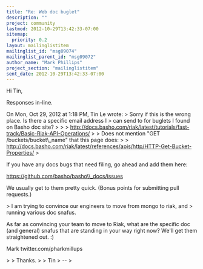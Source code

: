 ```yaml
---
title: "Re: Web doc buglet"
description: ""
project: community
lastmod: 2012-10-29T13:42:33-07:00
sitemap:
  priority: 0.2
layout: mailinglistitem
mailinglist_id: "msg09074"
mailinglist_parent_id: "msg09072"
author_name: "Mark Phillips"
project_section: "mailinglistitem"
sent_date: 2012-10-29T13:42:33-07:00
---
```



Hi Tin,

Responses in-line.

On Mon, Oct 29, 2012 at 1:18 PM, Tin Le  wrote:
&gt; Sorry if this is the wrong place. Is there a specific email address I
&gt; can send to for buglets I found on Basho doc site?
&gt;
&gt; 
&gt; http://docs.basho.com/riak/latest/tutorials/fast-track/Basic-Riak-API-Operations/
&gt;
&gt; Does not mention "GET /buckets/bucket\\_name" that this page does:
&gt;
&gt; http://docs.basho.com/riak/latest/references/apis/http/HTTP-Get-Bucket-Properties/
&gt;

If you have any docs bugs that need filing, go ahead and add them here:

https://github.com/basho/basho\\_docs/issues

We usually get to them pretty quick. (Bonus points for submitting pull
requests.)

&gt; I am trying to convince our engineers to move from mongo to riak, and
&gt; running various doc snafus.

As far as convincing your team to move to Riak, what are the specific
doc (and general) snafus that are standing in your way right now?
We'll get them straightened out. :)

Mark
twitter.com/pharkmillups


&gt;
&gt; Thanks.
&gt;
&gt; Tin
&gt; --
&gt;

